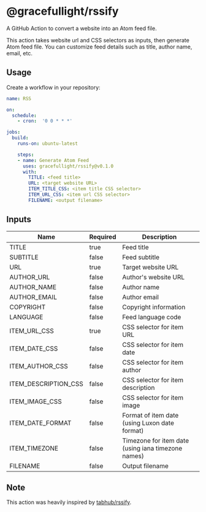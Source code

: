 # @gracefullight/rssify

A GitHub Action to convert a website into an Atom feed file.

This action takes website url and CSS selectors as inputs, then generate Atom feed file. You can customize feed details such as title, author name, email, etc.

## Usage

Create a workflow in your repository:

```yml
name: RSS

on:
  schedule:
    - cron:  '0 0 * * *'

jobs:
  build:
    runs-on: ubuntu-latest

    steps:
    - name: Generate Atom Feed
      uses: gracefullight/rssify@v0.1.0
      with:
        TITLE: <feed title>
        URL: <target website URL>
        ITEM_TITLE_CSS: <item title CSS selector>
        ITEM_URL_CSS: <item url CSS selector>
        FILENAME: <output filename>
```

## Inputs

| Name                 | Required | Description                                        |
| -------------------- | -------- | -------------------------------------------------- |
| TITLE                | true     | Feed title                                         |
| SUBTITLE             | false    | Feed subtitle                                      |
| URL                  | true     | Target website URL                                 |
| AUTHOR_URL           | false    | Author's website URL                               |
| AUTHOR_NAME          | false    | Author name                                        |
| AUTHOR_EMAIL         | false    | Author email                                       |
| COPYRIGHT            | false    | Copyright information                              |
| LANGUAGE             | false    | Feed language code                                 |
| ITEM_URL_CSS         | true     | CSS selector for item URL                          |
| ITEM_DATE_CSS        | false    | CSS selector for item date                         |
| ITEM_AUTHOR_CSS      | false    | CSS selector for item author                       |
| ITEM_DESCRIPTION_CSS | false    | CSS selector for item description                  |
| ITEM_IMAGE_CSS       | false    | CSS selector for item image                        |
| ITEM_DATE_FORMAT     | false    | Format of item date (using Luxon date format)      |
| ITEM_TIMEZONE        | false    | Timezone for item date (using iana timezone names) |
| FILENAME             | false    | Output filename                                    |

## Note

This action was heavily inspired by [tabhub/rssify](https://github.com/tabhub/rssify).
